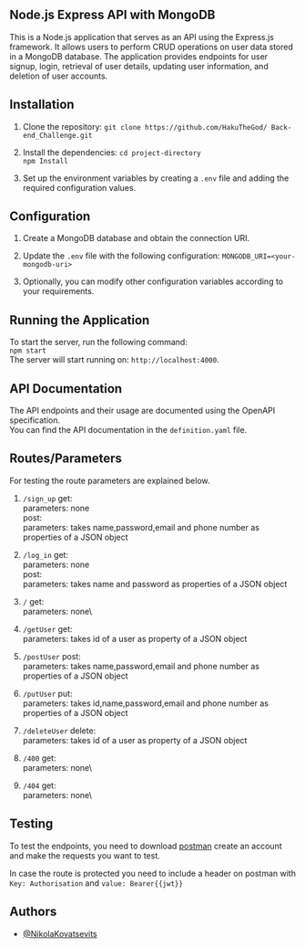 
## Node.js Express API with MongoDB

This is a Node.js application that serves as an API using the Express.js framework. It allows users to perform CRUD operations on user data stored in a MongoDB database. The application provides endpoints for user signup, login, retrieval of user details, updating user information, and deletion of user accounts.

## Installation

1. Clone the repository:
```git clone https://github.com/HakuTheGod/ Back-end_Challenge.git```

2. Install the dependencies:
``` cd project-directory ```\
``` npm Install ```

3. Set up the environment variables by creating a ```.env``` file and adding the required configuration values.


## Configuration

1. Create a MongoDB database and obtain the connection URI.

2. Update the ```.env``` file with the following configuration:
```MONGODB_URI=<your-mongodb-uri>```

3. Optionally, you can modify other configuration variables according to your requirements.

## Running the Application

To start the server, run the following command:\
```npm start```\
The server will start running on: ```http://localhost:4000```.
## API Documentation

The API endpoints and their usage are documented using the OpenAPI specification. \
You can find the API documentation in the ```definition.yaml``` file.
## Routes/Parameters

For testing the route parameters are explained below.

1. ```/sign_up``` 
get:\
parameters: none\
post:\
parameters: 
takes name,password,email and phone number as properties of a JSON object

2. ```/log_in``` 
get:\
parameters: none\
post:\
parameters: 
takes name and password as properties of a JSON object

3. ```/``` 
get:\
parameters: none\

4. ```/getUser``` 
get:\
parameters: takes id of a user as property of a JSON object

5. ```/postUser``` 
post:\
parameters: takes name,password,email and phone number as properties of a JSON object

6. ```/putUser``` 
put:\
parameters: takes id,name,password,email and phone number as properties of a JSON object

7. ```/deleteUser``` 
delete:\
parameters: takes id of a user as property of a JSON object

8. ```/400``` 
get:\
parameters: none\

9. ```/404``` 
get:\
parameters: none\

## Testing

To test the endpoints, you need to download [postman](https://www.postman.com) create an account and make the requests you want to test.

In case the route is protected you need to include a header on postman with ```Key: Authorisation``` and ```value: Bearer{{jwt}}```
## Authors

- [@NikolaKovatsevits](https://www.github.com/HakuTheGod)


